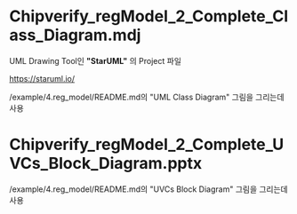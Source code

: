 # Chipverify_regModel_2_Complete_Class_Diagram.mdj

UML Drawing Tool인 **"StarUML"** 의 Project 파일

https://staruml.io/


/example/4.reg_model/README.md의 "UML Class Diagram" 그림을 그리는데 사용

# Chipverify_regModel_2_Complete_UVCs_Block_Diagram.pptx

/example/4.reg_model/README.md의 "UVCs Block Diagram" 그림을 그리는데 사용
